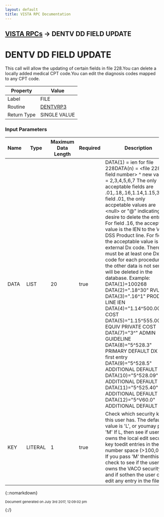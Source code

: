 ```yaml
---
layout: default
title: VISTA RPC Documentation
---
```


## [VISTA RPCs](TableOfContents) &#8594; DENTV DD FIELD UPDATE
# DENTV DD FIELD UPDATE

This call will allow the updating of certain fields in file 228.You can delete a locally added medical CPT code.You can edit the diagnosis codes mapped to any CPT code.

Property | Value
--- | ---
Label | FILE
Routine | [DENTVRP3](http://code.osehra.org/dox/Routine_DENTVRP3_source.html)
Return Type | SINGLE VALUE


### Input Parameters

Name | Type | Maximum Data Length | Required | Description
--- | --- | --- | --- | ---
DATA | LIST | 20 | true | DATA(1) &#x3D; ien for file 228DATA(n) &#x3D; &lt;file 228 field number&gt; ^ new value          n &#x3D; 2,3,4,5,6,7 The only acceptable fields are .01,.18,.16,1.14,1.15,3,5For field .01, the only accpetable values are &lt;null&gt; or &quot;@&quot; indicating the desire to delete the entry. For field .16, the acceptable value is the IEN to the VA DSS Product line.  For field 5 the acceptable value is the external Dx code.  There must be at least one Dx code for each procedure.  If the other data is not sent, it will be deleted in the database.   Example: DATA(1)&#x3D;100268            DATA(2)&#x3D;&quot;.18^30&quot;       RVU            DATA(3)&#x3D;&quot;.16^1&quot;        PRODUCT LINE IEN            DATA(4)&#x3D;&quot;1.14^500.00&quot;  VA COST            DATA(5)&#x3D;&quot;1.15^555.00&quot;  EQUIV PRIVATE COST            DATA(7)&#x3D;&quot;3^&quot;           ADMIN GUIDELINE            DATA(8)&#x3D;&quot;5^528.3&quot;      PRIMARY DEFAULT DX  the first entry             DATA(9)&#x3D;&quot;5^528.5&quot;      ADDITIONAL DEFAULT DX              DATA(10)&#x3D;&quot;5^528.09&quot;    ADDITIONAL DEFAULT DX            DATA(11)&#x3D;&quot;5^525.40&quot;    ADDITIONAL DEFAULT DX            DATA(12)&#x3D;&quot;5^V60.0&quot;     ADDITIONAL DEFAULT DX
KEY | LITERAL | 1 | true | Check which security key this user has. The default value is &#x27;L&#x27;, or youmay pass &#x27;M&#x27;  If L, then see if user owns the local edit security key toedit entries in the local number space (&gt;100,000).  If you pass &#x27;M&#x27; thenthis will check to see if the user owns the VACO security key and if sothen the user can edit any entry in the file.



{::nomarkdown} <br/><p style="font-size: 11px">Document generated on July 3rd 2017, 12:09:02 pm</p>{:/}
